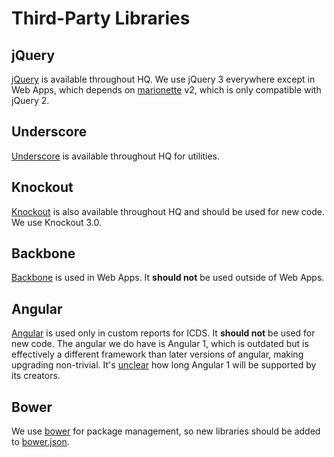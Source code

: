 # Third-Party Libraries

## jQuery
[jQuery](https://jquery.com/) is available throughout HQ. We use jQuery 3 everywhere except in Web Apps, which depends on [marionette](https://marionettejs.com/) v2, which is only compatible with jQuery 2.

## Underscore
[Underscore](http://underscorejs.org/) is available throughout HQ for utilities.

## Knockout
[Knockout](http://knockoutjs.com/) is also available throughout HQ and should be used for new code. We use Knockout 3.0.

## Backbone
[Backbone](http://backbonejs.org/) is used in Web Apps. It **should not** be used outside of Web Apps.

## Angular
[Angular](https://angularjs.org/) is used only in custom reports for ICDS. It **should not** be used for new code. The angular we do have is Angular 1, which is outdated but is effectively a different framework than later versions of angular, making upgrading non-trivial. It's [unclear](https://toddmotto.com/future-of-angular-1-x#whats-next-for-angular-1x) how long Angular 1 will be supported by its creators.

## Bower
We use [bower](https://bower.io/) for package management, so new libraries should be added to [bower.json](https://github.com/dimagi/commcare-hq/blob/master/bower.json).
